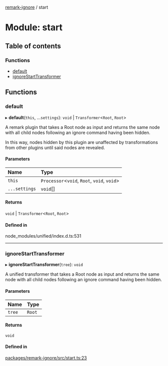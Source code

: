 [remark-ignore][1] / start

# Module: start

## Table of contents

### Functions

- [default][2]
- [ignoreStartTransformer][3]

## Functions

### default

▸ **default**(`this`, ...`settings`): `void` | `Transformer`<`Root`, `Root`>

A remark plugin that takes a Root node as input and returns the same node with
all child nodes following an ignore command having been hidden.

In this way, nodes hidden by this plugin are unaffected by transformations from
other plugins until said nodes are revealed.

#### Parameters

| Name          | Type                                        |
| :------------ | :------------------------------------------ |
| `this`        | `Processor`<`void`, `Root`, `void`, `void`> |
| `...settings` | `void`\[]                                   |

#### Returns

`void` | `Transformer`<`Root`, `Root`>

#### Defined in

node_modules/unified/index.d.ts:531

---

### ignoreStartTransformer

▸ **ignoreStartTransformer**(`tree`): `void`

A unified transformer that takes a Root node as input and returns the same node
with all child nodes following an ignore command having been hidden.

#### Parameters

| Name   | Type   |
| :----- | :----- |
| `tree` | `Root` |

#### Returns

`void`

#### Defined in

[packages/remark-ignore/src/start.ts:23][4]

[1]: ../README.md
[2]: start.md#default
[3]: start.md#ignorestarttransformer
[4]:
  https://github.com/Xunnamius/unified-utils/blob/82f20c7/packages/remark-ignore/src/start.ts#L23
